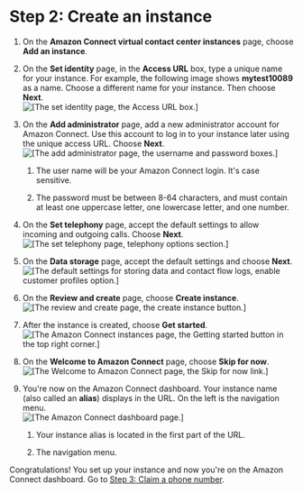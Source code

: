 # Step 2: Create an instance<a name="tutorial1-create-instance"></a>

1. On the **Amazon Connect virtual contact center instances** page, choose **Add an instance**\.

1. On the **Set identity** page, in the **Access URL** box, type a unique name for your instance\. For example, the following image shows **mytest10089** as a name\. Choose a different name for your instance\. Then choose **Next**\.  
![\[The set identity page, the Access URL box.\]](http://docs.aws.amazon.com/connect/latest/adminguide/images/tutorial1-name-instance.png)

1. On the **Add administrator** page, add a new administrator account for Amazon Connect\. Use this account to log in to your instance later using the unique access URL\. Choose **Next**\.  
![\[The add administrator page, the username and password boxes.\]](http://docs.aws.amazon.com/connect/latest/adminguide/images/tutorial1-create-admin.png)

   1. The user name will be your Amazon Connect login\. It's case sensitive\.

   1. The password must be between 8\-64 characters, and must contain at least one uppercase letter, one lowercase letter, and one number\.

1. On the **Set telephony** page, accept the default settings to allow incoming and outgoing calls\. Choose **Next**\.   
![\[The set telephony page, telephony options section.\]](http://docs.aws.amazon.com/connect/latest/adminguide/images/tutorial1-telephony-defaults.png)

1. On the **Data storage** page, accept the default settings and choose **Next**\.   
![\[The default settings for storing data and contact flow logs, enable customer profiles option.\]](http://docs.aws.amazon.com/connect/latest/adminguide/images/tutorial1-data-storage.png)

1. On the **Review and create** page, choose **Create instance**\.  
![\[The review and create page, the create instance button.\]](http://docs.aws.amazon.com/connect/latest/adminguide/images/tutorial1-review-create-instance.png)

1. After the instance is created, choose **Get started**\.  
![\[The Amazon Connect instances page, the Getting started button in the top right corner.\]](http://docs.aws.amazon.com/connect/latest/adminguide/images/tutorial1-done-created-instance.png)

1. On the **Welcome to Amazon Connect** page, choose **Skip for now**\.  
![\[The Welcome to Amazon Connect page, the Skip for now link.\]](http://docs.aws.amazon.com/connect/latest/adminguide/images/tutorial1-skip-for-now.png)

1. You're now on the Amazon Connect dashboard\. Your instance name \(also called an **alias**\) displays in the URL\. On the left is the navigation menu\.  
![\[The Amazon Connect dashboard page.\]](http://docs.aws.amazon.com/connect/latest/adminguide/images/tutorial1-dashboard.png)

   1. Your instance alias is located in the first part of the URL\.

   1. The navigation menu\.

Congratulations\! You set up your instance and now you're on the Amazon Connect dashboard\. Go to [Step 3: Claim a phone number](tutorial1-claim-phone-number.md)\.